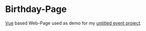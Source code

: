# Birthday-Page
[Vue](https://vuejs.org/) based Web-Page used as demo for my [untitled event project](https://github.com/EliasSchaut/untitled-event-invite).
